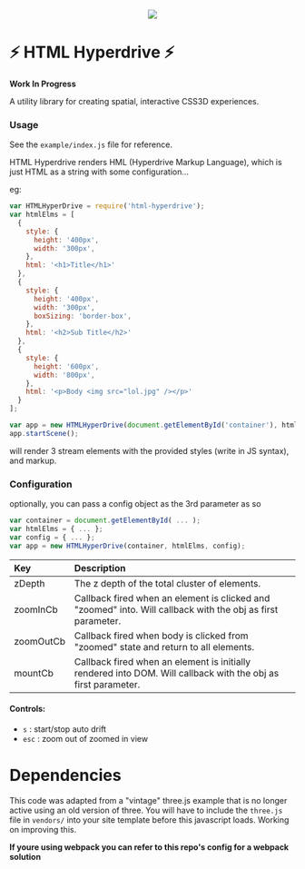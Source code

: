 <p align="center">
  <br />
  <img src="https://raw.githubusercontent.com/mannynotfound/html-hyperdrive/master/hyperdrive.gif" />
</p>

# :zap: HTML Hyperdrive :zap:

__Work In Progress__

A utility library for creating spatial, interactive CSS3D experiences.

### Usage

See the `example/index.js` file for reference.

HTML Hyperdrive renders HML (Hyperdrive Markup Language), which is just HTML as a string with some configuration...

eg:

```js
var HTMLHyperDrive = require('html-hyperdrive');
var htmlElms = [
  {
    style: {
      height: '400px',
      width: '300px',
    },
    html: '<h1>Title</h1>'
  },
  {
    style: {
      height: '400px',
      width: '300px',
      boxSizing: 'border-box',
    },
    html: '<h2>Sub Title</h2>'
  },
  {
    style: {
      height: '600px',
      width: '800px',
    },
    html: '<p>Body <img src="lol.jpg" /></p>'
  }
];

var app = new HTMLHyperDrive(document.getElementById('container'), htmlElms);
app.startScene();
```

will render 3 stream elements with the provided styles (write in JS syntax), and markup.

### Configuration

optionally, you can pass a config object as the 3rd parameter as so

```js
var container = document.getElementById( ... );
var htmlElms = { ... };
var config = { ... };
var app = new HTMLHyperDrive(container, htmlElms, config);
```

Key | Description
:------- | :----------
zDepth | The z depth of the total cluster of elements.
zoomInCb | Callback fired when an element is clicked and "zoomed" into. Will callback with the obj as first parameter.
zoomOutCb | Callback fired when body is clicked from "zoomed" state and return to all elements.
mountCb | Callback fired when an element is initially rendered into DOM. Will callback with the obj as first parameter.


#### Controls:

* `s` : start/stop auto drift 
* `esc` : zoom out of zoomed in view


# Dependencies

This code was adapted from a "vintage" three.js example that is no longer active using an old version of three. You will have to include
the `three.js` file in `vendors/` into your site template before this javascript loads. Working on improving this.

__If youre using webpack you can refer to this repo's config for a webpack solution__
